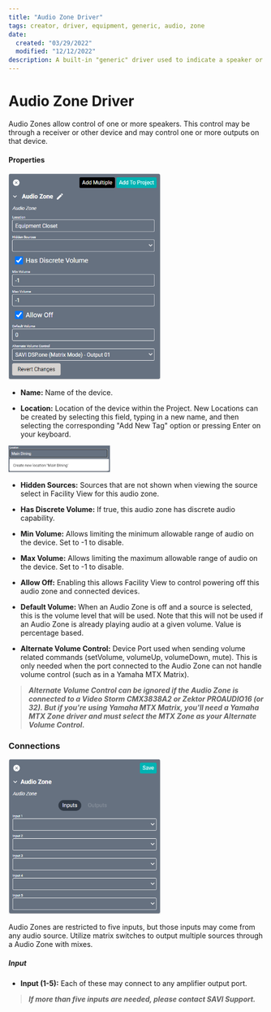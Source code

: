```yaml
---
title: "Audio Zone Driver"
tags: creator, driver, equipment, generic, audio, zone
date:
  created: "03/29/2022"
  modified: "12/12/2022"
description: A built-in "generic" driver used to indicate a speaker or speaker group. May control volume levels through third-party DSPs.
---
```


# Audio Zone Driver

Audio Zones allow control of one or more speakers. This control may be through a receiver or other device and may control one or more outputs on that device.

#### Properties
<a href="../../../../Assets/Knowledge-Base/Creator/Drivers/audio-zone.png">
  <img src="../../../../Assets/Knowledge-Base/Creator/Drivers/audio-zone.png" alt="Audio Zone configuration" width="300" height="">
</a>

* **Name:** Name of the device.

* **Location:** Location of the device within the Project. New Locations can be created by selecting this field, typing in a new name, and then selecting the corresponding "Add New Tag" option or pressing Enter on your keyboard.
<img src="../../../../Assets/Knowledge-Base/Creator/Drivers/locations-add.png" alt="Adding Main Dining Tag to Location" width="200" height="">

* **Hidden Sources:** Sources that are not shown when viewing the source select in Facility View for this audio zone.

* **Has Discrete Volume:** If true, this audio zone has discrete audio capability.

* **Min Volume:** Allows limiting the minimum allowable range of audio on the device. Set to -1 to disable.

* **Max Volume:** Allows limiting the maximum allowable range of audio on the device. Set to -1 to disable.

* **Allow Off:** Enabling this allows Facility View to control powering off this audio zone and connected devices.

* **Default Volume:** When an Audio Zone is off and a source is selected, this is the volume level that will be used. Note that this will not be used if an Audio Zone is already playing audio at a given volume. Value is percentage based.

* **Alternate Volume Control:** Device Port used when sending volume related commands (setVolume, volumeUp, volumeDown, mute). This is only needed when the port connected to the Audio Zone can not handle volume control (such as in a Yamaha MTX Matrix).

>***Alternate Volume Control can be ignored if the Audio Zone is connected to a Video Storm CMX3838A2 or Zektor PROAUDIO16 (or 32). But if you're using Yamaha MTX Matrix, you'll need a Yamaha MTX Zone driver and must select the MTX Zone as your Alternate Volume Control.***

### Connections
<a href="../../../../Assets/Knowledge-Base/Creator/Drivers/audio-zone-connections-input.png">
  <img src="../../../../Assets/Knowledge-Base/Creator/Drivers/audio-zone-connections-input.png" alt="Audio Zone output connections" width="300" height="">
</a>


Audio Zones are restricted to five inputs, but those inputs may come from any audio source. Utilize matrix switches to output multiple sources through a Audio Zone with mixes.

##### Input

* **Input (1-5):** Each of these may connect to any amplifier output port.

>***If more than five inputs are needed, please contact SAVI Support.***
